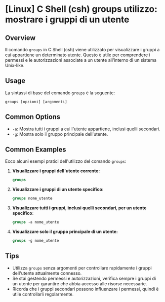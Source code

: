 # [Linux] C Shell (csh) groups utilizzo: mostrare i gruppi di un utente

## Overview
Il comando `groups` in C Shell (csh) viene utilizzato per visualizzare i gruppi a cui appartiene un determinato utente. Questo è utile per comprendere i permessi e le autorizzazioni associate a un utente all'interno di un sistema Unix-like.

## Usage
La sintassi di base del comando `groups` è la seguente:

```
groups [opzioni] [argomenti]
```

## Common Options
- `-a`: Mostra tutti i gruppi a cui l'utente appartiene, inclusi quelli secondari.
- `-g`: Mostra solo il gruppo principale dell'utente.

## Common Examples
Ecco alcuni esempi pratici dell'utilizzo del comando `groups`:

1. **Visualizzare i gruppi dell'utente corrente:**
   ```csh
   groups
   ```

2. **Visualizzare i gruppi di un utente specifico:**
   ```csh
   groups nome_utente
   ```

3. **Visualizzare tutti i gruppi, inclusi quelli secondari, per un utente specifico:**
   ```csh
   groups -a nome_utente
   ```

4. **Visualizzare solo il gruppo principale di un utente:**
   ```csh
   groups -g nome_utente
   ```

## Tips
- Utilizza `groups` senza argomenti per controllare rapidamente i gruppi dell'utente attualmente connesso.
- Se stai gestendo permessi e autorizzazioni, verifica sempre i gruppi di un utente per garantire che abbia accesso alle risorse necessarie.
- Ricorda che i gruppi secondari possono influenzare i permessi, quindi è utile controllarli regolarmente.